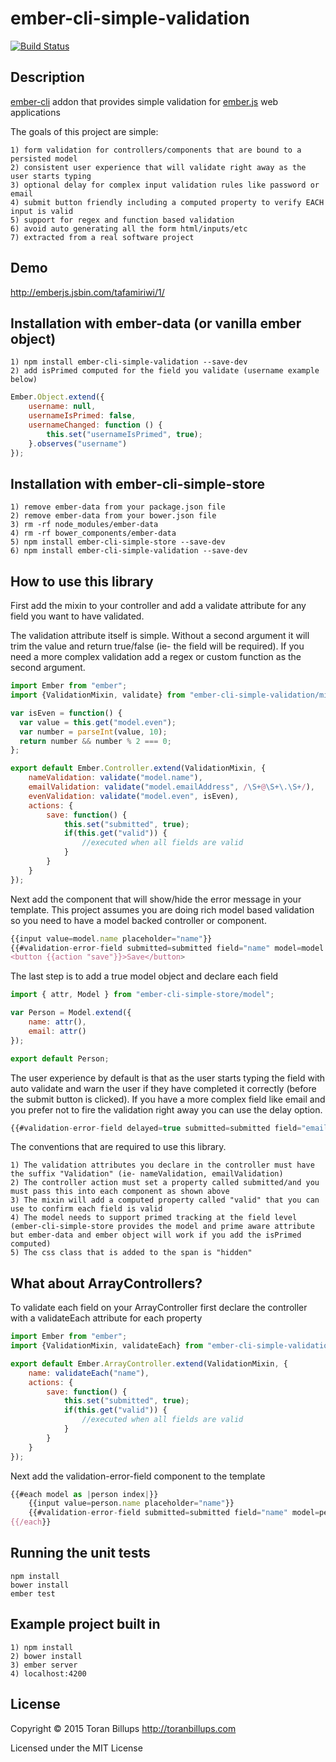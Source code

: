 # ember-cli-simple-validation

[![Build Status][]](https://travis-ci.org/toranb/ember-cli-simple-validation)

## Description

[ember-cli][] addon that provides simple validation for [ember.js][] web applications

The goals of this project are simple:

```
1) form validation for controllers/components that are bound to a persisted model
2) consistent user experience that will validate right away as the user starts typing
3) optional delay for complex input validation rules like password or email
4) submit button friendly including a computed property to verify EACH input is valid
5) support for regex and function based validation
6) avoid auto generating all the form html/inputs/etc
7) extracted from a real software project
```

## Demo

http://emberjs.jsbin.com/tafamiriwi/1/

## Installation with ember-data (or vanilla ember object)

```
1) npm install ember-cli-simple-validation --save-dev
2) add isPrimed computed for the field you validate (username example below)
```

```js
Ember.Object.extend({
    username: null,
    usernameIsPrimed: false,
    usernameChanged: function () {
        this.set("usernameIsPrimed", true);
    }.observes("username")
});
```

## Installation with ember-cli-simple-store

```
1) remove ember-data from your package.json file
2) remove ember-data from your bower.json file
3) rm -rf node_modules/ember-data
4) rm -rf bower_components/ember-data
5) npm install ember-cli-simple-store --save-dev
6) npm install ember-cli-simple-validation --save-dev
```

## How to use this library

First add the mixin to your controller and add a validate attribute for any field you want to have validated.

The validation attribute itself is simple. Without a second argument it will trim the value and return true/false (ie- the field will be required). If you need a more complex validation add a regex or custom function as the second argument.

```js
import Ember from "ember";
import {ValidationMixin, validate} from "ember-cli-simple-validation/mixins/validate";

var isEven = function() {
  var value = this.get("model.even");
  var number = parseInt(value, 10);
  return number && number % 2 === 0;
};

export default Ember.Controller.extend(ValidationMixin, {
    nameValidation: validate("model.name"),
    emailValidation: validate("model.emailAddress", /\S+@\S+\.\S+/),
    evenValidation: validate("model.even", isEven),
    actions: {
        save: function() {
            this.set("submitted", true);
            if(this.get("valid")) {
                //executed when all fields are valid
            }
        }
    }
});
```

Next add the component that will show/hide the error message in your template. This project assumes you are doing rich model based validation so you need to have a model backed controller or component.

```js
{{input value=model.name placeholder="name"}}
{{#validation-error-field submitted=submitted field="name" model=model validation=nameValidation}}invalid name{{/validation-error-field}}
<button {{action "save"}}>Save</button>
```

The last step is to add a true model object and declare each field

```js
import { attr, Model } from "ember-cli-simple-store/model";

var Person = Model.extend({
    name: attr(),
    email: attr()
});

export default Person;
```

The user experience by default is that as the user starts typing the field with auto validate and warn the user if they have completed it correctly (before the submit button is clicked). If you have a more complex field like email and you prefer not to fire the validation right away you can use the delay option.

```js
{{#validation-error-field delayed=true submitted=submitted field="email" model=model validation=emailValidation}}invalid email{{/validation-error-field}}
```

The conventions that are required to use this library.

```
1) The validation attributes you declare in the controller must have the suffix "Validation" (ie- nameValidation, emailValidation)
2) The controller action must set a property called submitted/and you must pass this into each component as shown above
3) The mixin will add a computed property called "valid" that you can use to confirm each field is valid
4) The model needs to support primed tracking at the field level (ember-cli-simple-store provides the model and prime aware attribute but ember-data and ember object will work if you add the isPrimed computed)
5) The css class that is added to the span is "hidden"
```

## What about ArrayControllers?

To validate each field on your ArrayController first declare the controller with a validateEach attribute for each property

```js
import Ember from "ember";
import {ValidationMixin, validateEach} from "ember-cli-simple-validation/mixins/validate";

export default Ember.ArrayController.extend(ValidationMixin, {
    name: validateEach("name"),
    actions: {
        save: function() {
            this.set("submitted", true);
            if(this.get("valid")) {
                //executed when all fields are valid
            }
        }
    }
});
```

Next add the validation-error-field component to the template

```js
{{#each model as |person index|}}
    {{input value=person.name placeholder="name"}}
    {{#validation-error-field submitted=submitted field="name" model=person index=index validation="name"}}invalid name{{/validation-error-field}}
{{/each}}
```

## Running the unit tests

    npm install
    bower install
    ember test

## Example project built in

```
1) npm install
2) bower install
3) ember server
4) localhost:4200
```

## License

Copyright © 2015 Toran Billups http://toranbillups.com

Licensed under the MIT License


[Build Status]: https://travis-ci.org/toranb/ember-cli-simple-validation.svg?branch=master
[ember-cli]: http://www.ember-cli.com/
[ember.js]: http://emberjs.com/
